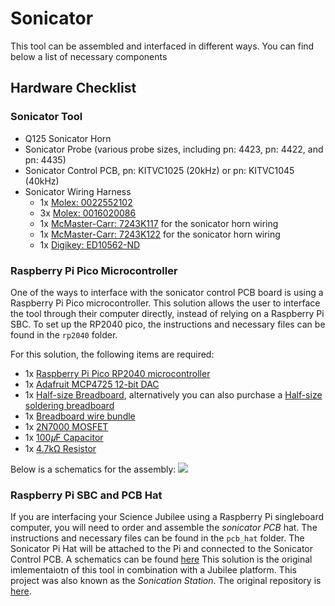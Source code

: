 # Sonicator

This tool can be assembled and interfaced in different ways. You can find below a list of necessary components

## Hardware Checklist

### Sonicator Tool
* Q125 Sonicator Horn
* Sonicator Probe (various probe sizes, including pn: 4423, pn: 4422, and pn: 4435)
* Sonicator Control PCB, pn: KITVC1025 (20kHz) or pn: KITVC1045 (40kHz)
* Sonicator Wiring Harness
    * 1x [Molex: 0022552102](https://www.digikey.com/en/products/detail/molex/0022552102/303176)
    * 3x [Molex: 0016020086](https://www.digikey.com/en/products/detail/molex/0016020086/467788)
    * 1x [McMaster-Carr: 7243K117](https://www.mcmaster.com/7243K117/) for the sonicator horn wiring
    * 1x [McMaster-Carr: 7243K122](https://www.mcmaster.com/7243K122/) for the sonicator horn wiring
    * 1x [Digikey: ED10562-ND](https://www.digikey.com/en/products/detail/on-shore-technology-inc/OSTVN03A150/1588863?s=N4IgTCBcDaIKIBECMAGArANjAWgHIJAF0BfIA)

### Raspberry Pi Pico Microcontroller
One of the ways to interface with the sonicator control PCB board is using a Raspberry Pi Pico microcontroller. This solution allows the user to interface the tool through their computer directly, instead of relying on a Raspberry Pi SBC. To set up the RP2040 pico, the instructions and necessary files can be found in the `rp2040` folder. 

For this solution, the following items are required:
* 1x [Raspberry Pi Pico RP2040 microcontroller](https://www.raspberrypi.com/documentation/microcontrollers/raspberry-pi-pico.html)
* 1x [Adafruit MCP4725 12-bit DAC](https://www.adafruit.com/product/935)
* 1x [Half-size Breadboard](https://www.adafruit.com/product/64), alternatively you can also purchase a [Half-size soldering breadboard](https://www.digikey.com/en/products/detail/sparkfun-electronics/PRT-12070/5230951)
* 1x [Breadboard wire bundle](https://www.adafruit.com/product/153)
* 1x [2N7000 MOSFET](https://www.digikey.com/en/products/detail/onsemi/2N7000/244278) 
* 1x [100𝜇F Capacitor](https://www.amazon.com/100uF-105%C2%B0C-Aluminum-Electrolytic-Capacitor/dp/B07D6WDQMV/ref=sr_1_3?keywords=100+mfd+capacitor&qid=1705604871&sr=8-3)
* 1x [4.7kΩ Resistor](https://www.adafruit.com/product/2783)

Below is a schematics for the assembly: 
<img src="https://github.com/machineagency/science_jubilee/tree/main/tool_library/sonicator/schematics/RaspberryPi_Pico_Microcontroller_Schematics.png">

### Raspberry Pi SBC and PCB Hat
If you are interfacing your Science Jubilee using a Raspberry Pi singleboard computer, you will need to order and assemble the *sonicator PCB* hat. The instructions and necessary files can be found in the `pcb_hat` folder. The Sonicator Pi Hat will be attached to the Pi and connected to the Sonicator Control PCB.
A schematics can be found [here](https://github.com/machineagency/science_jubilee/tree/main/tool_library/sonicator/schematics/RaspberryPi_PCB_Hat_Schematics.pdf) 
This solution is the original imlementaiotn of this tool in combination with a Jubilee platform. This project was also known as the *Sonication Station*. The original repository is [here](https://github.com/machineagency/sonication_station). 